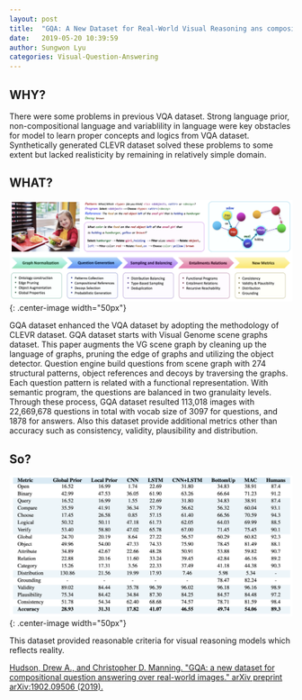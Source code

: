 ```yaml
---
layout: post
title:  "GQA: A New Dataset for Real-World Visual Reasoning ans compositional Question Answering"
date:   2019-05-20 10:39:59
author: Sungwon Lyu
categories: Visual-Question-Answering
---
```


## WHY? 

There were some problems in previous VQA dataset. Strong language prior, non-compositional language and variablility in language were key obstacles for model to learn proper concepts and logics from VQA dataset. Synthetically generated CLEVR dataset solved these problems to some extent but lacked realisticity by remaining in relatively simple domain. 

## WHAT?

![image](/assets/images/gqad1.png){: .center-image width="50px"}

GQA dataset enhanced the VQA dataset by adopting the methodology of CLEVR dataset. GQA dataset starts with Visual Genome scene graphs dataset. This paper augments the VG scene graph by cleaning up the language of graphs, pruning the edge of graphs and utilizing the object detector. Question engine build questions from scene graph with 274 structural patterns, object references and decoys by traversing the graphs. Each question pattern is related with a functional representation. With semantic program, the questions are balanced in two granulaity levels. Through these process, GQA dataset resulted 113,018 images with 22,669,678 questions in total with vocab size of 3097 for questions, and 1878 for answers. Also this dataset provide additional metrics other than accuracy such as consistency, validity, plausibility and distribution. 

## So?

![image](/assets/images/gqad2.png){: .center-image width="50px"}

This dataset provided reasonable criteria for visual reasoning models which reflects reality. 

[Hudson, Drew A., and Christopher D. Manning. "GQA: a new dataset for compositional question answering over real-world images." arXiv preprint arXiv:1902.09506 (2019).](https://arxiv.org/abs/1902.09506)

